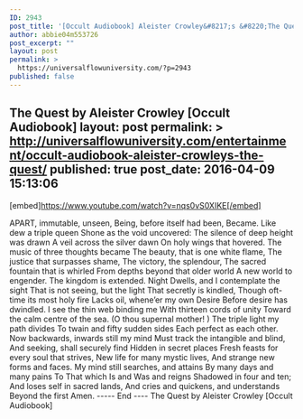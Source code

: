```yaml
---
ID: 2943
post_title: '[Occult Audiobook] Aleister Crowley&#8217;s &#8220;The Quest&#8221;'
author: abbie04m553726
post_excerpt: ""
layout: post
permalink: >
  https://universalflowuniversity.com/?p=2943
published: false
---
```

The Quest by Aleister Crowley [Occult Audiobook]
layout: post
permalink: >
  http://universalflowuniversity.com/entertainment/occult-audiobook-aleister-crowleys-the-quest/
published: true
post_date: 2016-04-09 15:13:06
---
[embed]https://www.youtube.com/watch?v=nqs0vS0XIKE[/embed]<br>
<p>APART, immutable, unseen, 
  Being, before itself had been, Became. 
Like dew a triple queen 
  Shone as the void uncovered: 
The silence of deep height was drawn
A veil across the silver dawn 
  On holy wings that hovered.  
The music of three thoughts became 
The beauty, that is one white flame, 
The justice that surpasses shame,        
The victory, the splendour, 
The sacred fountain that is whirled 
From depths beyond that older world 
A new world to engender.  
The kingdom is extended. 
Night Dwells, and I contemplate the sight 
That is not seeing, but the light 
That secretly is kindled, 
Though oft-time its most holy fire 
Lacks oil, whene’er my own Desire        
  Before desire has dwindled. 
 I see the thin web binding me 
With thirteen cords of unity  
Toward the calm centre of the sea. 
  (O thou supernal mother! )        
The triple light my path divides 
To twain and fifty sudden sides   
  Each perfect as each other. 
 Now backwards, inwards still my mind 
Must track the intangible and blind,       
And seeking, shall securely find 
  Hidden in secret places 
Fresh feasts for every soul that strives, 
New life for many mystic lives, 
  And strange new forms and faces.        
 My mind still searches, and attains 
By many days and many pains 
To That which Is and Was and reigns 
  Shadowed in four and ten;  
And loses self in sacred lands,        
And cries and quickens, and understands 
  Beyond the first Amen.  
----- End ----
The Quest by Aleister Crowley [Occult Audiobook]</p>